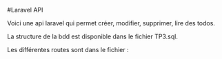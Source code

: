 #Laravel API

Voici une api laravel qui permet créer, modifier, supprimer, lire des todos.

La structure de la bdd est disponible dans le fichier TP3.sql.

Les différentes routes sont dans le fichier : 


